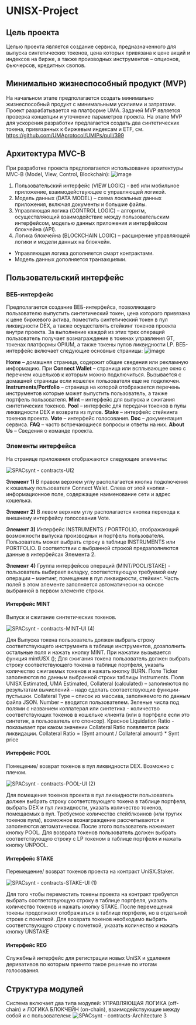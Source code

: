 # UNISX-Project

## Цель проекта
Целью проекта является создание сервиса, предназначенного для выпуска синтетических токенов, цена которых привязана к цене акций и индексов на бирже, а также производных инструментов – опционов, фьючерсов, кредитных свопов.

## Минимально жизнеспособный продукт (MVP)
На начальном этапе предполагается создать минимально жизнеспособный продукт с минимальными усилиями и затратами.
Проект разрабатывается на платформе UMA.
Задачей MVP является проверка концепции и уточнение параметров проекта.
На этапе MVP для ускорения разработки предлагается создать два синтетических токена, привязанных к биржевым индексам и ETF, см. https://github.com/UMAprotocol/UMIPs/pull/399

## Архитектура MVC-B
При разработке проекта предполагается использование архитектуры MVC-B (Model, View, Control, Blockchain):
![image](https://user-images.githubusercontent.com/89580052/134306689-7cf6fd5b-630c-43b1-9a68-08d0b979301b.png)

1. Пользовательский интерфейс (VIEW LOGIC) - веб или мобильное приложение, взаимодействующее с управляющей логикой.
2. Модель данных (DATA MODEL) – схема локальных данных приложения, включая документы и большие файлы.
3. Управляющая логика (CONTROL LOGIC) – алгоритм, осуществляющий взаимодействие между пользовательским интерфейсом, моделью данных приложения и интерфейсом блокчейна (API).
4. Логика блокчейна (BLOCKCHAIN LOGIC) – расширение управляющей логики и модели данных на блокчейн. 
-	Управляющая логика дополняется смарт контрактами. 
-	Модель данных дополняется транзакциями.

## Пользовательский интерфейс
### ВЕБ-интерфейс
Предполагается создание ВЕБ-интерфейса, позволяющего пользователю выпустить синтетический токен, цена которого привязана к цене биржевого актива, поместить синтетический токен в пул ликвидности DEX, а также осуществлять стейкинг токенов проекта внутри проекта. За выполнение каждой из этих трех операций пользователь получает вознаграждение в токенах управления GT, токенах платформы OPIUM, а также токены пулов ликвидности LP.
ВЕБ-интерфейс включает следующие основные страницы:
![image](https://user-images.githubusercontent.com/89580052/134307104-9fa38231-6202-43a0-9429-1a80682244a8.png)

**Home** – домашняя страница, содержит общие сведения или рекламную информацию. При 
**Connect Wallet** – страница или всплывающее окно с перечнем кошельков к которым можно подключиться. Вызывается с домашней страницы если кошелек пользователя еще не подключен.
**Instruments/Portfolio** – страница на которой отображается перечень инструментов которые может выпустить пользователь, а также портфель пользователя.
**Mint** – интерфейс для выпуска и сжигания синтетических токенов.
**Pool** – интерфейс для передачи токенов в пулы ликвидности DEX и возврата из пулов.
**Stake** – интерфейс стейкинга токенов проекта.
**Vote** – интерфейс голосования.
**Doc** – документация сервиса.
**FAQ** – часто встречающиеся вопросы и ответы на них.
**About Us** – Сведения о команде проекта.
 
### Элементы интерфейса
На странице приложения отображаются следующие элементы:

![SPACsynt - contracts-UI2](https://user-images.githubusercontent.com/89580052/134803908-dd430abd-56ab-4b6f-9fef-7440e040756e.jpg)

**Элемент 1)** В правом верхнем углу располагается кнопка подключения к кошельку пользователя Connect Walet. Слева от этой кнопки - информационное поле, содержащее наименование сети и адрес кошелька.

**Элемент 2)** В левом верхнем углу располагается кнопка перехода к внешнему интерфейсу голосования Vote.

**Элемент 3)** Интерфейс INSTRUMENTS / PORTFOLIO, отображающий возможности выпуска производных и портфель пользователя.
Пользователь может выбрать строку в таблице INSTRUMENTS или PORTFOLIO. В соответствии с выбранной строкой предзаполняются данные в интерфейсах Элемента 2.

**Элемент 4)** Группа интерфейсов операций (MINT/POOL/STAKE) - пользователь выбирает вкладку, соответствующую требуемой ему операции – минтинг, помещение в пул ликвидности, стейкинг. 
Часть полей в этом элементе заполняется автоматически на основе выбранной в первом элементе строки.

#### Интерфейс MINT
Выпуск и сжигание синтетических токенов. 

![SPACsynt - contracts-MINT-UI (4)](https://user-images.githubusercontent.com/89580052/134803917-1f1c7eea-4ef8-4cbf-ac9d-a219d371cf11.jpg)

Для Выпуска токена пользователь должен выбрать строку соответствующего инструмента в таблице инструментов, дозаполнить остальные поля и нажать кнопку MINT. При нажатии вызывается функция mintUSX ();
Для сжигания токена пользователь должен выбрать строку соответствующего токена в таблице портфеля, указать количество сжигаемых токенов и нажать кнопку BURN.
Поле Ticker заполняются по данным выбранной строки таблицы Instruments.
Поля UNISX Estimated, UMA Estimated, Collateral (calculated) – заполняются по результатам вычислений – надо сделать соответствующие функции-пустышки.
Collateral Type – список из массива, заполняемого по данным файла JSON.
Number – вводится пользователем.
Зеленые числа под полями с названием коллатерал или синтетика - количество соответствующих токенов в кошельке клиента (или в портфеле если это синтетик, а пользователь его спонсор). Красное Liquidation Ratio - показывает при каком значении Collateral Ratio появляется риск ликвидации.
Collateral Ratio = (Synt amount / Collateral amount) * Synt price

#### Интерфейс POOL
Помещение/ возврат токенов в пул ликвидности DEX. Возможно с плечом.

![SPACsynt - contracts-POOL-UI (2)](https://user-images.githubusercontent.com/89580052/134803927-d1c7648c-6aea-403a-88e4-c96dc05dc61d.jpg)

Для помещения токенов проекта в пул ликвидности пользователь должен выбрать строку соответствующего токена в таблице портфеля, выбрать DEX и пул ликвидности, указать количество токенов, помещаемых в пул. Требуемое количество стейблкоинов (или тругих токенов пула), возможное вознаграждение рассчитываются и заполняются автоматически.
После этого пользователь нажимает кнопку POOL.
Для возврата токенов пользователь должен выбрать соответствующую строку с LP токеном в таблице портфеля и нажать кнопку UNPOOL.

#### Интерфейс STAKE
Перемещение/ возврат токенов проекта на контракт UniSX.Staker.

![SPACsynt - contracts-STAKE-UI (1)](https://user-images.githubusercontent.com/89580052/134803939-bf8e2cb9-0845-4d7a-8371-adbf1a30eed1.jpg)

Для того чтобы переместить токены проекта на контракт требуется выбрать соответствующую строку в таблице портфеля, указать количество токенов и нажать кнопку STAKE. После перемещения токены продолжают отображаться в таблице портфеля, но в отдельной строке с пометкой.
Для возврата токенов необходимо выбрать соответствующую строку с пометкой, указать количество и нажать кнопку UNSTAKE

#### Интерфейс REG
Служебный интерфейс для регистрации новых UniSX и удаления деривативов по которым принято такое решение по итогам голосования.

## Структура модулей
Система включает два типа модулей: УПРАВЛЯЮЩАЯ ЛОГИКА (off-chain) и ЛОГИКА БЛОКЧЕЙН (on-chain), взаимодействующие между собой и с пользователем:
![SPACsynt - contracts-Architecture 3](https://user-images.githubusercontent.com/89580052/134308055-99b53e17-ce76-4dde-9765-921a730a2f1a.jpg)
